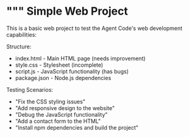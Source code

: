 """
Simple Web Project
==================

This is a basic web project to test the Agent Code's web development capabilities:

Structure:
- index.html - Main HTML page (needs improvement)
- style.css - Stylesheet (incomplete)
- script.js - JavaScript functionality (has bugs)
- package.json - Node.js dependencies

Testing Scenarios:
- "Fix the CSS styling issues"
- "Add responsive design to the website"
- "Debug the JavaScript functionality"
- "Add a contact form to the HTML"
- "Install npm dependencies and build the project"
